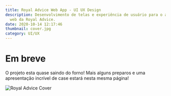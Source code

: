 ```yaml
---
title: Royal Advice Web App - UI UX Design
description: Desenvolvimento de telas e experiência de usuário para o aplicativo
  web da Royal Advice.
date: 2020-10-14 12:17:46
thumbnail: cover.jpg
category: UI/UX
---
```

# Em breve

O projeto esta quase saindo do forno! Mais alguns preparos e uma apresentação incrível de case estará nesta mesma página!

![Royal Advice Cover](cover.jpg "Royal Advice Cover")